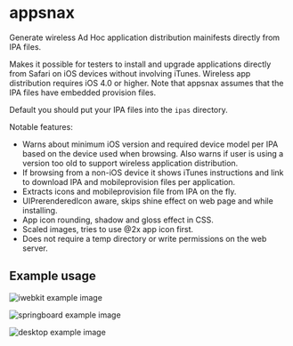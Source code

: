 appsnax
=======

Generate wireless Ad Hoc application distribution mainifests directly from IPA files.

Makes it possible for testers to install and upgrade applications directly
from Safari on iOS devices without involving iTunes. Wireless app
distribution requires iOS 4.0 or higher. Note that appsnax assumes that the IPA
files have embedded provision files.

Default you should put your IPA files into the `ipas` directory.

Notable features:

*   Warns about minimum iOS version and required device model per IPA based on the device used
    when browsing.
    Also warns if user is using a version too old to support wireless application distribution.
*   If browsing from a non-iOS device it shows iTunes instructions and link to download IPA
    and mobileprovision files per application.
*   Extracts icons and mobileprovision file from IPA on the fly.
*   UIPrerenderedIcon aware, skips shine effect on web page and while installing.
*   App icon rounding, shadow and gloss effect in CSS.
*   Scaled images, tries to use @2x app icon first.
*   Does not require a temp directory or write permissions on the web server.

Example usage
-------------

![iwebkit example image](/wader/appsnax/raw/master/iwebkitexample.png)

![springboard example image](/wader/appsnax/raw/master/springboardexample.png)

![desktop example image](/wader/appsnax/raw/master/desktopexample.png)
